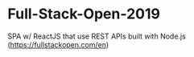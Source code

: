 # Full-Stack-Open-2019
SPA w/ ReactJS that use REST APIs built with Node.js (https://fullstackopen.com/en)
